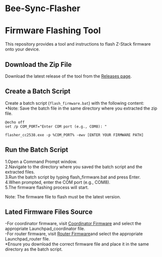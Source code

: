 # Bee-Sync-Flasher



# Firmware Flashing Tool

This repository provides a tool and instructions to flash Z-Stack firmware onto your device.

## Download the Zip File

Download the latest release of the tool from the [Releases page](https://github.com/YOUR_USERNAME/YOUR_REPOSITORY/releases).

## Create a Batch Script

Create a batch script (`flash_firmware.bat`) with the following content:  
*Note: Save the batch file in the same directory where you extracted the zip file.  

```batch
@echo off
set /p COM_PORT="Enter COM port (e.g., COM8): "

flasher_cc2538.exe -p %COM_PORT% -ewv [ENTER YOUR FIRMWARE PATH]
```

## Run the Batch Script

1.Open a Command Prompt window.  
2.Navigate to the directory where you saved the batch script and the extracted files.  
3.Run the batch script by typing flash_firmware.bat and press Enter.  
4.When prompted, enter the COM port (e.g., COM8).  
5.The firmware flashing process will start.  
  
Note: The firmware file to flash must be the latest version.  
  
## Lated Firmware Files Source
-For coordinator firmware, visit [Coordinator Firmware](https://github.com/Koenkk/Z-Stack-firmware/tree/master/coordinator/Z-Stack_3.x.0/bin) and select the appropriate Launchpad_coordinator file.  
-For router firmware, visit [Router Firmware](https://github.com/Koenkk/Z-Stack-firmware/tree/master/router/Z-Stack_3.x.0/bin)and select the appropriate Launchpad_router file.  
*Ensure you download the correct firmware file and place it in the same directory as the batch script.

